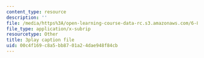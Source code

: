 ```yaml
---
content_type: resource
description: ''
file: /media/https%3A/open-learning-course-data-rc.s3.amazonaws.com/6-811-principles-and-practice-of-assistive-technology-fall-2014/00c4f169c8a5bb8701a24dae948f84cb_x18bMLW4eO4.srt
file_type: application/x-subrip
resourcetype: Other
title: 3play caption file
uid: 00c4f169-c8a5-bb87-01a2-4dae948f84cb
---
```

